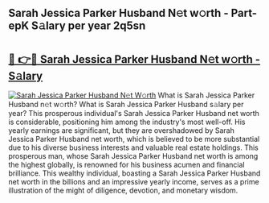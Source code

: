 ## Sarah Jessica Parker Husband N𝚎t w𝚘rth - Part-epK S𝚊lary per year 2q5sn

# <h2><a href="http://gc0k8xz.nevu.top/?p=Sarah+Jessica+Parker+Husband">🔗 👉🔴 Sarah Jessica Parker Husband N𝚎t w𝚘rth - S𝚊lary</a></h2>

[![Sarah Jessica Parker Husband N𝚎t W𝚘rth](https://i.imgur.com/Oavwk0R.jpeg)](http://gc0k8xz.nevu.top/?p=Sarah+Jessica+Parker+Husband)
What is Sarah Jessica Parker Husband n𝚎t w𝚘rth? What is Sarah Jessica Parker Husband s𝚊lary per year?
This prosperous individual's Sarah Jessica Parker Husband net worth is considerable, positioning him among the industry's most well-off. His yearly earnings are significant, but they are overshadowed by Sarah Jessica Parker Husband net worth, which is believed to be more substantial due to his diverse business interests and valuable real estate holdings. This prosperous man, whose Sarah Jessica Parker Husband net worth is among the highest globally, is renowned for his business acumen and financial brilliance. This wealthy individual, boasting a Sarah Jessica Parker Husband net worth in the billions and an impressive yearly income, serves as a prime illustration of the might of diligence, devotion, and monetary wisdom.
